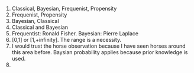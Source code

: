 1. Classical, Bayesian, Frequenist, Propensity  
2. Frequenist, Propensity  
3. Bayesian, Classical
4.   Classical and Bayesian  
5.  Frequentist: Ronald Fisher. Bayesian: Pierre Laplace
6.   [0,1] or [1,+infinity]. The range is a necessity.
7.   I would trust the horse observation because I have seen horses around this area before. Baysian probability applies because prior knowledge is used.
8.     

